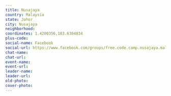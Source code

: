 ```yaml
---
title: Nusajaya
country: Malaysia
state: Johor
city: Nusajaya
neighborhood: 
coordinates: 1.4200356,103.6304834
plus-code:
social-name: Facebook
social-url: https://www.facebook.com/groups/free.code.camp.nusajaya.malaysia/
chat-name:
chat-url:
event-name:
event-url:
leader-name:
leader-url:
old-photo: 
cover-photo:
---
```

